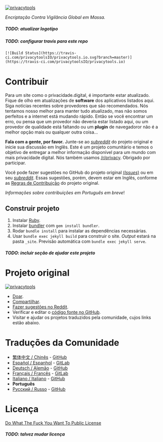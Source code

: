 [![privacytools](img/layout/logo.png)](https://www.privacidade.digital/)

_Encriptação Contra Vigilância Global em Massa._

##### TODO: atualizar logotipo
##### TODO: configurar travis para este repo

```
[![Build Status](https://travis-ci.com/privacytoolsIO/privacytools.io.svg?branch=master)](https://travis-ci.com/privacytoolsIO/privacytools.io)

```

# Contribuir

Para um site como o privacidade.digital, é importante estar atualizado. Fique de olho em atualizações de __software__ dos aplicativos listados aqui. Siga notícias recentes sobre provedores que são recomendados. Nós tentamos nosso melhor para manter tudo atualizado, mas não somos perfeitos e a internet está mudando rápido. Então se você encontrar um erro, ou pensa que um provedor não deveria estar listado aqui, ou um provedor de qualidade está faltando ou um __plugin__ de navegadoror não é a melhor opção mais ou qualquer outra coisa...

**Fala com a gente, por favor.** Junte-se ao [_subreddit_](https://www.reddit.com/r/privacytoolsIO/) do projeto original e inicie sua discussão em Inglês. Este é um projeto comunitário e temos o objetivo de entregar a melhor informação disponível para um mundo com mais privacidade digital. Nós também usamos [/r/privacy](https://www.reddit.com/r/privacy). Obrigado por participar.

Você pode fazer sugestões no GitHub do projeto original [(_Issues_)](https://github.com/privacytoolsIO/privacytools.io/issues) ou em seu [_subreddit_](https://www.reddit.com/r/privacytoolsIO/). Essas sugestões, porém, devem estar em Inglês, conforme as [Regras de Contribuição](https://github.com/privacytoolsIO/privacytools.io/blob/master/.github/CONTRIBUTING.md) do projeto original.

_Informações sobre contribuições em Português em breve_!

## Construir projeto

1. Instalar [Ruby](https://www.ruby-lang.org/pt/documentation/installation/).
1. Instalar [bundler](https://bundler.io/) com `gem install bundler`.
1. Rodar `bundle install` para instalar as dependências necessárias.
1. Usar `bundle exec jekyll build` para construir o site. _Output_ estará na pasta `_site`. Previsão automática com `bundle exec jekyll serve`.

##### TODO: incluir seção de ajudar este projeto

# Projeto original

[![privacytools](https://privacytools.io/assets/img/layout/logo.png)](https://www.privacytools.io/)

- [Doar](https://www.privacytools.io/donate/).
- [Compartilhar](https://www.privacytools.io/#participate).
- [Fazer sugestões no Reddit](https://www.reddit.com/r/privacytoolsIO/).
- Verificar e editar o [código fonte no GitHub](https://github.com/privacytoolsIO/privacytools.io).
- Visitar e ajudar os projetos traduzidos pela comunidade, cujos links estão abaixo.

# Traduções da Comunidade

- [繁体中文 / Chinês](https://privacytools.twngo.xyz/) - [GitHub](https://github.com/twngo/privacytools-zh)
- [Español / Espanhol](https://victorhck.gitlab.io/privacytools-es/) - [GitLab](https://gitlab.com/victorhck/privacytools-es)
- [Deutsch / Alemão](https://privacytools.it-sec.rocks/) - [GitHub](https://github.com/Anon215/privacytools.it-sec.rocks)
- [Français / Francês](https://privacytools.dreads-unlock.fr/) - [GitLab](https://gitlab.com/Booteille/privacytools)
- [Italiano / Italiano](https://privacytools-it.github.io/) - [GitHub](https://github.com/privacytools-it/privacytools-it.github.io)
- __Português__
- [Русский / Russo](https://privacytools.ru) - [GitHub](https://github.com/c0rdis/privacytools.ru)

# Licença

[Do What The Fuck You Want To Public License](https://github.com/abbluiz/privacidade.digital/blob/master/LICENSE.txt)

##### TODO: talvez mudar licença
